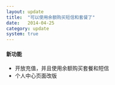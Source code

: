 ```yaml
---
layout: update
title:  "可以使用余额购买短信和套餐了"
date:   2014-04-25
category: update
system: true
---
```


#### 新功能
* 开放充值，并且使用余额购买套餐和短信
* 个人中心页面改版
